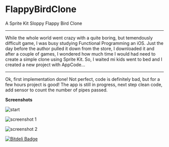 FlappyBirdClone
===============

A Sprite Kit  Sloppy Flappy Bird Clone

--------------------------------
While the whole world went crazy with a quite boring, but temendously difficult game, 
I was busy studying Functional Programming an iOS.
Just the day before the author pulled it down from the store, I downloaded it and after a couple of games, 
I wondered how much time I would had need to create a simple clone using Sprite Kit.
So, I waited mi kids went to bed and I created a new project with AppCode...

-------------
Ok, first implementation done!
Not perfect, code is definitely bad, but for a few hours project is good!
The app is still in progress, next step clean code, add sensor to count the number of pipes passed.

**Screenshots**

![start](https://raw2.github.com/gscalzo/FlappyBirdClone/master/screenshots/screenshot_start.png)

![screenshot 1](https://raw2.github.com/gscalzo/FlappyBirdClone/master/screenshots/screenshot_1.png)

![screenshot 2](https://raw2.github.com/gscalzo/FlappyBirdClone/master/screenshots/screenshot_2.png)


[![Bitdeli Badge](https://d2weczhvl823v0.cloudfront.net/gscalzo/flappybirdclone/trend.png)](https://bitdeli.com/free "Bitdeli Badge")

